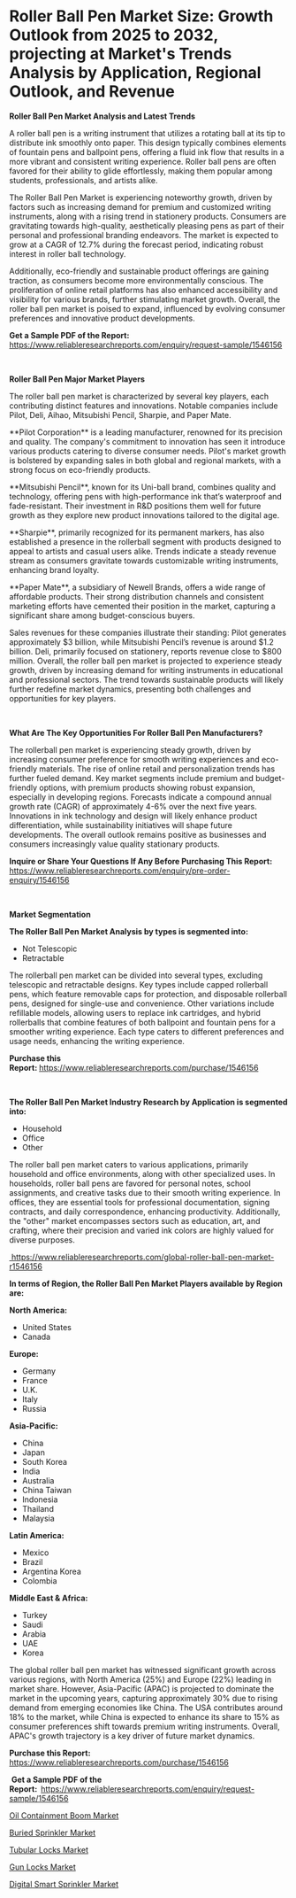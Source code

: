 <p><h1>Roller Ball Pen Market Size: Growth Outlook from 2025 to 2032, projecting at Market's Trends Analysis by Application, Regional Outlook, and Revenue</h1></p><p><strong>Roller Ball Pen Market Analysis and Latest Trends</strong></p>
<p><p>A roller ball pen is a writing instrument that utilizes a rotating ball at its tip to distribute ink smoothly onto paper. This design typically combines elements of fountain pens and ballpoint pens, offering a fluid ink flow that results in a more vibrant and consistent writing experience. Roller ball pens are often favored for their ability to glide effortlessly, making them popular among students, professionals, and artists alike.</p><p>The Roller Ball Pen Market is experiencing noteworthy growth, driven by factors such as increasing demand for premium and customized writing instruments, along with a rising trend in stationery products. Consumers are gravitating towards high-quality, aesthetically pleasing pens as part of their personal and professional branding endeavors. The market is expected to grow at a CAGR of 12.7% during the forecast period, indicating robust interest in roller ball technology. </p><p>Additionally, eco-friendly and sustainable product offerings are gaining traction, as consumers become more environmentally conscious. The proliferation of online retail platforms has also enhanced accessibility and visibility for various brands, further stimulating market growth. Overall, the roller ball pen market is poised to expand, influenced by evolving consumer preferences and innovative product developments.</p></p>
<p><strong>Get a Sample PDF of the Report:&nbsp;</strong> <a href="https://www.reliableresearchreports.com/enquiry/request-sample/1546156?utm_campaign=9&utm_medium=2&utm_source=Github&utm_content=ia&utm_term=06022025&utm_id=roller-ball-pen">https://www.reliableresearchreports.com/enquiry/request-sample/1546156</a></p>
<p>&nbsp;</p>
<p><strong>Roller Ball Pen Major Market Players</strong></p>
<p><p>The roller ball pen market is characterized by several key players, each contributing distinct features and innovations. Notable companies include Pilot, Deli, Aihao, Mitsubishi Pencil, Sharpie, and Paper Mate. </p><p>**Pilot Corporation** is a leading manufacturer, renowned for its precision and quality. The company's commitment to innovation has seen it introduce various products catering to diverse consumer needs. Pilot's market growth is bolstered by expanding sales in both global and regional markets, with a strong focus on eco-friendly products. </p><p>**Mitsubishi Pencil**, known for its Uni-ball brand, combines quality and technology, offering pens with high-performance ink that’s waterproof and fade-resistant. Their investment in R&D positions them well for future growth as they explore new product innovations tailored to the digital age.</p><p>**Sharpie**, primarily recognized for its permanent markers, has also established a presence in the rollerball segment with products designed to appeal to artists and casual users alike. Trends indicate a steady revenue stream as consumers gravitate towards customizable writing instruments, enhancing brand loyalty.</p><p>**Paper Mate**, a subsidiary of Newell Brands, offers a wide range of affordable products. Their strong distribution channels and consistent marketing efforts have cemented their position in the market, capturing a significant share among budget-conscious buyers.</p><p>Sales revenues for these companies illustrate their standing: Pilot generates approximately $3 billion, while Mitsubishi Pencil’s revenue is around $1.2 billion. Deli, primarily focused on stationery, reports revenue close to $800 million. Overall, the roller ball pen market is projected to experience steady growth, driven by increasing demand for writing instruments in educational and professional sectors. The trend towards sustainable products will likely further redefine market dynamics, presenting both challenges and opportunities for key players.</p></p>
<p>&nbsp;</p>
<p><strong>What Are The Key Opportunities For Roller Ball Pen Manufacturers?</strong></p>
<p><p>The rollerball pen market is experiencing steady growth, driven by increasing consumer preference for smooth writing experiences and eco-friendly materials. The rise of online retail and personalization trends has further fueled demand. Key market segments include premium and budget-friendly options, with premium products showing robust expansion, especially in developing regions. Forecasts indicate a compound annual growth rate (CAGR) of approximately 4-6% over the next five years. Innovations in ink technology and design will likely enhance product differentiation, while sustainability initiatives will shape future developments. The overall outlook remains positive as businesses and consumers increasingly value quality stationary products.</p></p>
<p><strong>Inquire or Share Your Questions If Any Before Purchasing This Report:</strong> <a href="https://www.reliableresearchreports.com/enquiry/pre-order-enquiry/1546156?utm_campaign=9&utm_medium=2&utm_source=Github&utm_content=ia&utm_term=06022025&utm_id=roller-ball-pen">https://www.reliableresearchreports.com/enquiry/pre-order-enquiry/1546156</a></p>
<p>&nbsp;</p>
<p><strong>Market Segmentation</strong></p>
<p><strong>The Roller Ball Pen Market Analysis by types is segmented into:</strong></p>
<p><ul><li>Not Telescopic</li><li>Retractable</li></ul></p>
<p><p>The rollerball pen market can be divided into several types, excluding telescopic and retractable designs. Key types include capped rollerball pens, which feature removable caps for protection, and disposable rollerball pens, designed for single-use and convenience. Other variations include refillable models, allowing users to replace ink cartridges, and hybrid rollerballs that combine features of both ballpoint and fountain pens for a smoother writing experience. Each type caters to different preferences and usage needs, enhancing the writing experience.</p></p>
<p><strong>Purchase this Report:&nbsp;</strong><a href="https://www.reliableresearchreports.com/purchase/1546156?utm_campaign=9&utm_medium=2&utm_source=Github&utm_content=ia&utm_term=06022025&utm_id=roller-ball-pen">https://www.reliableresearchreports.com/purchase/1546156</a></p>
<p>&nbsp;</p>
<p><strong>The Roller Ball Pen Market Industry Research by Application is segmented into:</strong></p>
<p><ul><li>Household</li><li>Office</li><li>Other</li></ul></p>
<p><p>The roller ball pen market caters to various applications, primarily household and office environments, along with other specialized uses. In households, roller ball pens are favored for personal notes, school assignments, and creative tasks due to their smooth writing experience. In offices, they are essential tools for professional documentation, signing contracts, and daily correspondence, enhancing productivity. Additionally, the "other" market encompasses sectors such as education, art, and crafting, where their precision and varied ink colors are highly valued for diverse purposes.</p></p>
<p><a href="https://www.reliableresearchreports.com/global-roller-ball-pen-market-r1546156?utm_campaign=9&utm_medium=2&utm_source=Github&utm_content=ia&utm_term=06022025&utm_id=roller-ball-pen">&nbsp;https://www.reliableresearchreports.com/global-roller-ball-pen-market-r1546156</a></p>
<p><strong>In terms of Region, the Roller Ball Pen Market Players available by Region are:</strong></p>
<p>
    <p> <strong> North America: </strong>
        <ul>
            <li>United States</li>
            <li>Canada</li>
        </ul>
        </p> 
    <p> <strong> Europe: </strong>
        <ul>
            <li>Germany</li>
            <li>France</li>
            <li>U.K.</li>
            <li>Italy</li>
            <li>Russia</li>
        </ul>
        </p> 
    <p> <strong> Asia-Pacific: </strong>
        <ul>
            <li>China</li>
            <li>Japan</li>
            <li>South Korea</li>
            <li>India</li>
            <li>Australia</li>
            <li>China Taiwan</li>
            <li>Indonesia</li>
            <li>Thailand</li>
            <li>Malaysia</li>
        </ul>
        </p> 
    <p> <strong> Latin America: </strong>
        <ul>
            <li>Mexico</li>
            <li>Brazil</li>
            <li>Argentina Korea</li>
            <li>Colombia</li>
        </ul>
        </p> 
    <p> <strong> Middle East & Africa: </strong>
        <ul>
            <li>Turkey</li>
            <li>Saudi</li>
            <li>Arabia</li>
            <li>UAE</li>
            <li>Korea</li>
        </ul>
    </p>
    </p>
<p><p>The global roller ball pen market has witnessed significant growth across various regions, with North America (25%) and Europe (22%) leading in market share. However, Asia-Pacific (APAC) is projected to dominate the market in the upcoming years, capturing approximately 30% due to rising demand from emerging economies like China. The USA contributes around 18% to the market, while China is expected to enhance its share to 15% as consumer preferences shift towards premium writing instruments. Overall, APAC's growth trajectory is a key driver of future market dynamics.</p></p>
<p><strong>Purchase this Report: </strong><a href="https://www.reliableresearchreports.com/purchase/1546156?utm_campaign=9&utm_medium=2&utm_source=Github&utm_content=ia&utm_term=06022025&utm_id=roller-ball-pen">https://www.reliableresearchreports.com/purchase/1546156</a></p>
<p>&nbsp;<strong>Get a Sample PDF of the Report:&nbsp;&nbsp;</strong><a href="https://www.reliableresearchreports.com/enquiry/request-sample/1546156?utm_campaign=9&utm_medium=2&utm_source=Github&utm_content=ia&utm_term=06022025&utm_id=roller-ball-pen">https://www.reliableresearchreports.com/enquiry/request-sample/1546156</a></p>
<p><strong></strong></p>
<p><p><a href="https://github.com/tshumaalzlam0/Market-Research-Report-List-1/blob/main/oil-containment-boom-market.md?utm_campaign=9&utm_medium=2&utm_source=Github&utm_content=ia&utm_term=06022025&utm_id=roller-ball-pen">Oil Containment Boom Market</a></p><p><a href="https://github.com/toldenargelia86/Market-Research-Report-List-1/blob/main/buried-sprinkler-market.md?utm_campaign=9&utm_medium=2&utm_source=Github&utm_content=ia&utm_term=06022025&utm_id=roller-ball-pen">Buried Sprinkler Market</a></p><p><a href="https://github.com/dingharhouma/Market-Research-Report-List-1/blob/main/tubular-locks-market.md?utm_campaign=9&utm_medium=2&utm_source=Github&utm_content=ia&utm_term=06022025&utm_id=roller-ball-pen">Tubular Locks Market</a></p><p><a href="https://github.com/ezahdyre/Market-Research-Report-List-1/blob/main/gun-locks-market.md?utm_campaign=9&utm_medium=2&utm_source=Github&utm_content=ia&utm_term=06022025&utm_id=roller-ball-pen">Gun Locks Market</a></p><p><a href="https://github.com/tashiafun920/Market-Research-Report-List-1/blob/main/digital-smart-sprinkler-market.md?utm_campaign=9&utm_medium=2&utm_source=Github&utm_content=ia&utm_term=06022025&utm_id=roller-ball-pen">Digital Smart Sprinkler Market</a></p></p>